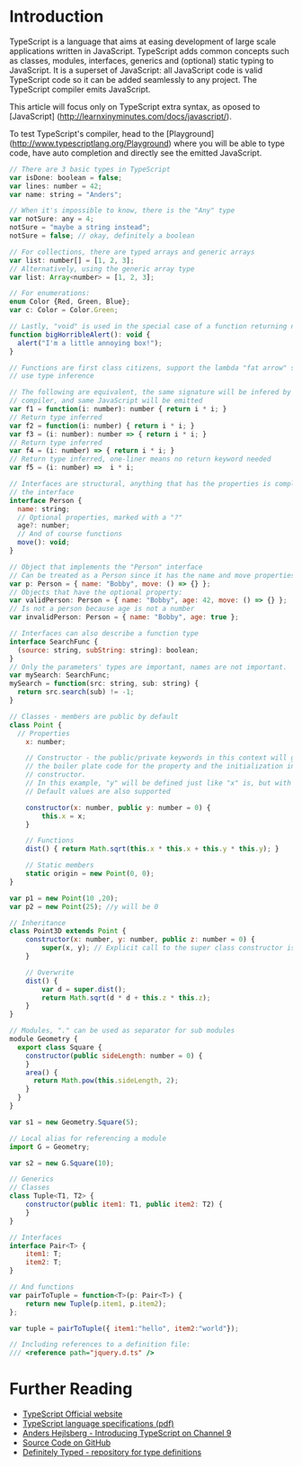 <!--
name: learn-typescript-inyminutes
version : 0.0.1
title : "Learn TypeScript in Y Minutes"
description: "This article will focus only on TypeScript extra syntax, as oposed to JavaScript."
homepage : "http://learnxinyminutes.com/docs/typescript/"
author : "Adam Bard"
license : "Creative Commons Attribution ShareAlike"
url : "http://adambard.com"
-->

<!-- @section -->

# Introduction

TypeScript is a language that aims at easing development of large scale applications written in JavaScript.
TypeScript adds common concepts such as classes, modules, interfaces, generics and (optional) static typing to JavaScript.
It is a superset of JavaScript: all JavaScript code is valid TypeScript code so it can be added seamlessly to any project. The TypeScript compiler emits JavaScript.

This article will focus only on TypeScript extra syntax, as oposed to [JavaScript] (http://learnxinyminutes.com/docs/javascript/).

To test TypeScript's compiler, head to the [Playground] (http://www.typescriptlang.org/Playground) where you will be able to type code, have auto completion and directly see the emitted JavaScript.

```js
// There are 3 basic types in TypeScript
var isDone: boolean = false;
var lines: number = 42;
var name: string = "Anders";

// When it's impossible to know, there is the "Any" type
var notSure: any = 4;
notSure = "maybe a string instead";
notSure = false; // okay, definitely a boolean

// For collections, there are typed arrays and generic arrays
var list: number[] = [1, 2, 3];
// Alternatively, using the generic array type
var list: Array<number> = [1, 2, 3];

// For enumerations:
enum Color {Red, Green, Blue};
var c: Color = Color.Green;

// Lastly, "void" is used in the special case of a function returning nothing
function bigHorribleAlert(): void {
  alert("I'm a little annoying box!");
}

// Functions are first class citizens, support the lambda "fat arrow" syntax and
// use type inference

// The following are equivalent, the same signature will be infered by the
// compiler, and same JavaScript will be emitted
var f1 = function(i: number): number { return i * i; }
// Return type inferred
var f2 = function(i: number) { return i * i; }
var f3 = (i: number): number => { return i * i; }
// Return type inferred
var f4 = (i: number) => { return i * i; }
// Return type inferred, one-liner means no return keyword needed
var f5 = (i: number) =>  i * i;

// Interfaces are structural, anything that has the properties is compliant with
// the interface
interface Person {
  name: string;
  // Optional properties, marked with a "?"
  age?: number;
  // And of course functions
  move(): void;
}

// Object that implements the "Person" interface
// Can be treated as a Person since it has the name and move properties
var p: Person = { name: "Bobby", move: () => {} };
// Objects that have the optional property:
var validPerson: Person = { name: "Bobby", age: 42, move: () => {} };
// Is not a person because age is not a number
var invalidPerson: Person = { name: "Bobby", age: true };

// Interfaces can also describe a function type
interface SearchFunc {
  (source: string, subString: string): boolean;
}
// Only the parameters' types are important, names are not important.
var mySearch: SearchFunc;
mySearch = function(src: string, sub: string) {
  return src.search(sub) != -1;
}

// Classes - members are public by default
class Point {
  // Properties
    x: number;

    // Constructor - the public/private keywords in this context will generate
    // the boiler plate code for the property and the initialization in the
    // constructor.
    // In this example, "y" will be defined just like "x" is, but with less code
    // Default values are also supported

    constructor(x: number, public y: number = 0) {
        this.x = x;
    }

    // Functions
    dist() { return Math.sqrt(this.x * this.x + this.y * this.y); }

    // Static members
    static origin = new Point(0, 0);
}

var p1 = new Point(10 ,20);
var p2 = new Point(25); //y will be 0

// Inheritance
class Point3D extends Point {
    constructor(x: number, y: number, public z: number = 0) {
        super(x, y); // Explicit call to the super class constructor is mandatory
    }

    // Overwrite
    dist() {
        var d = super.dist();
        return Math.sqrt(d * d + this.z * this.z);
    }
}

// Modules, "." can be used as separator for sub modules
module Geometry {
  export class Square {
    constructor(public sideLength: number = 0) {
    }
    area() {
      return Math.pow(this.sideLength, 2);
    }
  }
}

var s1 = new Geometry.Square(5);

// Local alias for referencing a module
import G = Geometry;

var s2 = new G.Square(10);

// Generics
// Classes
class Tuple<T1, T2> {
    constructor(public item1: T1, public item2: T2) {
    }
}

// Interfaces
interface Pair<T> {
    item1: T;
    item2: T;
}

// And functions
var pairToTuple = function<T>(p: Pair<T>) {
    return new Tuple(p.item1, p.item2);
};

var tuple = pairToTuple({ item1:"hello", item2:"world"});

// Including references to a definition file:
/// <reference path="jquery.d.ts" />

```

# Further Reading
 * [TypeScript Official website](http://www.typescriptlang.org/)
 * [TypeScript language specifications (pdf)](http://go.microsoft.com/fwlink/?LinkId=267238)
 * [Anders Hejlsberg - Introducing TypeScript on Channel 9](http://channel9.msdn.com/posts/Anders-Hejlsberg-Introducing-TypeScript)
 * [Source Code on GitHub](https://github.com/Microsoft/TypeScript)
 * [Definitely Typed - repository for type definitions](http://definitelytyped.org/)
